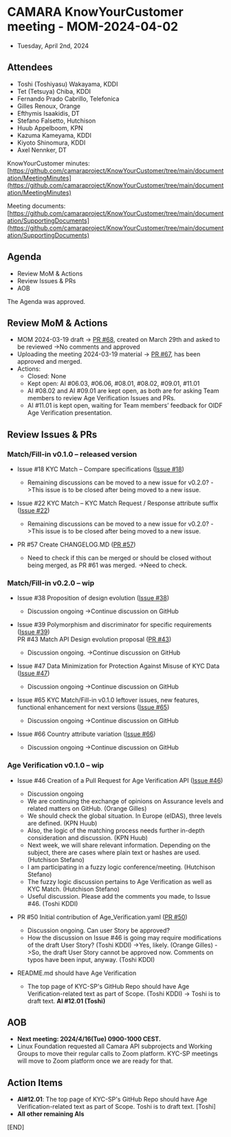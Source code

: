 # CAMARA KnowYourCustomer meeting - MOM-2024-04-02

* Tuesday, April 2nd, 2024


## Attendees

* Toshi (Toshiyasu) Wakayama, KDDI
* Tet (Tetsuya) Chiba, KDDI
* Fernando Prado Cabrillo, Telefonica
* Gilles Renoux, Orange
* Efthymis Isaakidis, DT
* Stefano Falsetto, Hutchison
* Huub Appelboom, KPN
* Kazuma Kameyama, KDDI
* Kiyoto Shinomura, KDDI
* Axel Nennker, DT

KnowYourCustomer minutes: [https://github.com/camaraproject/KnowYourCustomer/tree/main/documentation/MeetingMinutes](https://github.com/camaraproject/KnowYourCustomer/tree/main/documentation/MeetingMinutes)

Meeting documents: [https://github.com/camaraproject/KnowYourCustomer/tree/main/documentation/SupportingDocuments](https://github.com/camaraproject/KnowYourCustomer/tree/main/documentation/SupportingDocuments)


## Agenda
* Review MoM & Actions
* Review Issues & PRs
* AOB

The Agenda was approved.


## Review MoM & Actions

* MOM 2024-03-19 draft -> [PR #68](https://github.com/camaraproject/KnowYourCustomer/pull/68), created on March 29th and asked to be reviewed ->No comments and approved
* Uploading the meeting 2024-03-19 material -> [PR #67](https://github.com/camaraproject/KnowYourCustomer/pull/67), has been approved and merged.
* Actions:
  * Closed: None
  * Kept open: AI #06.03, #06.06, #08.01, #08.02, #09.01, #11.01
  * AI #08.02 and AI #09.01 are kept open, as both are for asking Team members to review Age Verification Issues and PRs.
  * AI #11.01 is kept open, waiting for Team members’ feedback for OIDF Age Verification presentation.

## Review Issues & PRs

### Match/Fill-in v0.1.0 – released version

* Issue #18 KYC Match – Compare specifications ([Issue #18](https://github.com/camaraproject/KnowYourCustomer/issues/18))
  * Remaining discussions can be moved to a new issue for v0.2.0? ->This issue is to be closed after being moved to a new issue.

* Issue #22 KYC Match – KYC Match Request / Response attribute suffix ([Issue #22](https://github.com/camaraproject/KnowYourCustomer/issues/22))
  * Remaining discussions can be moved to a new issue for v0.2.0? ->This issue is to be closed after being moved to a new issue.

* PR #57 Create CHANGELOG.MD  ([PR #57](https://github.com/camaraproject/KnowYourCustomer/pull/57)) 
  * Need to check if this can be merged or should be closed without being merged, as PR #61 was merged.  ->Need to check.

### Match/Fill-in v0.2.0 – wip

* Issue #38 Proposition of design evolution ([Issue #38](https://github.com/camaraproject/KnowYourCustomer/issues/38))
  * Discussion ongoing ->Continue discussion on GitHub 

* Issue #39 Polymorphism and discriminator for specific requirements ([Issue #39](https://github.com/camaraproject/KnowYourCustomer/issues/39)) <br> PR #43 Match API Design evolution proposal ([PR #43](https://github.com/camaraproject/KnowYourCustomer/pull/43))
  * Discussion ongoing.  ->Continue discussion on GitHub 

* Issue #47 Data Minimization for Protection Against Misuse of KYC Data ([Issue #47](https://github.com/camaraproject/KnowYourCustomer/issues/47))
  * Discussion ongoing ->Continue discussion on GitHub 

* Issue #65 KYC Match/Fill-in v0.1.0 leftover issues, new features, functional enhancement for next versions ([Issue #65](https://github.com/camaraproject/KnowYourCustomer/issues/65))
  * Discussion ongoing ->Continue discussion on GitHub 

* Issue #66 Country attribute variation ([Issue #66](https://github.com/camaraproject/KnowYourCustomer/issues/66))
  * Discussion ongoing ->Continue discussion on GitHub 

### Age Verification v0.1.0 – wip

* Issue #46 Creation of a Pull Request for Age Verification API ([Issue #46](https://github.com/camaraproject/KnowYourCustomer/issues/46))
  * Discussion ongoing
  * We are continuing the exchange of opinions on Assurance levels and related matters on GitHub. (Orange Gilles)
  * We should check the global situation. In Europe (eIDAS), three levels are defined. (KPN Huub)
  * Also, the logic of the matching process needs further in-depth consideration and discussion. (KPN Huub)
  * Next week, we will share relevant information. Depending on the subject, there are cases where plain text or hashes are used. (Hutchison Stefano)
  * I am participating in a fuzzy logic conference/meeting. (Hutchison Stefano)
  * The fuzzy logic discussion pertains to Age Verification as well as KYC Match. (Hutchison Stefano)
  * Useful discussion. Please add the comments you made, to Issue #46. (Toshi KDDI)

* PR #50 Initial contribution of Age_Verification.yaml ([PR #50](https://github.com/camaraproject/KnowYourCustomer/pull/50))
  * Discussion ongoing.  Can user Story be approved?
  * How the discussion on Issue #46 is going may require modifications of the draft User Story? (Toshi KDDI) ->Yes, likely. (Orange Gilles) ->So, the draft User Story cannot be approved now. Comments on typos have been input, anyway.  (Toshi KDDI)

* README.md should have Age Verification
  * The top page of KYC-SP's GitHub Repo should have Age Verification-related text as part of Scope.  (Toshi KDDI) -> Toshi is to draft text. **AI #12.01 (Toshi)**


## AOB
* **Next meeting: 2024/4/16(Tue) 0900-1000 CEST.**
* Linux Foundation requested all Camara API subprojects and Working Groups to move their regular calls to Zoom platform.  KYC-SP meetings will move to Zoom platform once we are ready for that.


## Action Items
* **AI#12.01**: The top page of KYC-SP's GitHub Repo should have Age Verification-related text as part of Scope.  Toshi is to draft text. [Toshi]
* **All other remaining AIs**

[END]

